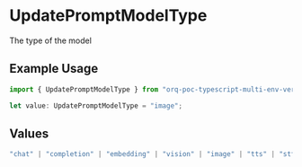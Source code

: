 # UpdatePromptModelType

The type of the model

## Example Usage

```typescript
import { UpdatePromptModelType } from "orq-poc-typescript-multi-env-version/models/operations";

let value: UpdatePromptModelType = "image";
```

## Values

```typescript
"chat" | "completion" | "embedding" | "vision" | "image" | "tts" | "stt" | "rerank"
```